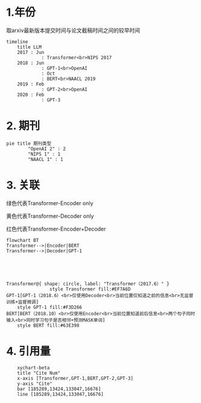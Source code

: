 # 1.年份

取arxiv最新版本提交时间与论文截稿时间之间的较早时间

```mermaid
timeline
    title LLM
    2017 : Jun
    		 : Transformer<br>NIPS 2017
    2018 : Jun
    		 : GPT-1<br>OpenAI
    		 : Oct
    		 : BERT<br>NAACL 2019
    2019 : Feb
    		 : GPT-2<br>OpenAI
    2020 : Feb
    		 : GPT-3
```





# 2. 期刊

```mermaid
pie title 期刊类型
		"OpenAI 2" : 2
		"NIPS 1" : 1
		"NAACL 1" : 1
```

# 3. 关联

绿色代表Transformer-Encoder only

黄色代表Transformer-Decoder only

红色代表Transformer-Encoder+Decoder

```mermaid
flowchart BT
Transformer-->|Encoder|BERT
Transformer-->|Decoder|GPT-1





Transformer@{ shape: circle, label: "Transformer（2017.6）" }
				style Transformer fill:#EF7A6D
GPT-1[GPT-1（2018.6）<br>仅使用Decoder<br>当前位置仅知道之前的信息<br>无监督训练+监督微调]
	style GPT-1 fill:#F3D266
BERT[BERT（2018.10）<br>仅使用Encoder<br>当前位置知道前后信息<br>两个句子同时输入<br>同时学习句子是否相邻+预测MASK单词]
	style BERT fill:#63E398
```



# 4. 引用量

```mermaid
    xychart-beta
    title "Cite Num"
    x-axis [Transformer,GPT-1,BERT,GPT-2,GPT-3]
    y-axis "Cite" 
    bar [185289,13424,133047,16676]
    line [185289,13424,133047,16676]
```



